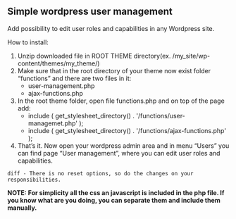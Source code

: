 **Simple wordpress user management**
-------------------
Add possibility to edit user roles and capabilities in any Wordpress site.

How to install: 
1. Unzip downloaded file in ROOT THEME directory(ex. /my_site/wp-content/themes/my_theme/)
2. Make sure that in the root directory of your theme now exist folder “functions” and there are two files in it:
	- user-management.php
	- ajax-functions.php
3. In the root theme folder, open file functions.php and on top of the page add:
	- include ( get_stylesheet_directory() . '/functions/user-managemet.php' );
	- include ( get_stylesheet_directory() . '/functions/ajax-functions.php' );
4. That’s it. Now open your wordpress admin area and in menu “Users” you can find page “User management”, where you can edit user roles and capabilities.

```diff - There is no reset options, so do the changes on your responsibilities.```

**NOTE: For simplicity all the css an javascript is included in the php file. If you know what are you doing, you can separate them and include them manually.**
